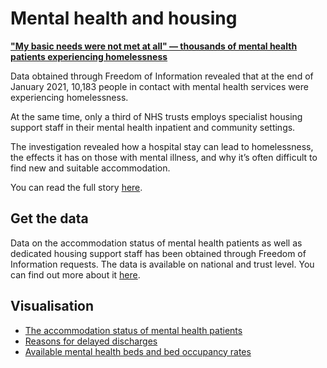 # Mental health and housing

**["My basic needs were not met at all" — thousands of mental health patients experiencing homelessness](https://vfillis.github.io/html/mental-health-and-housing.html)**

Data obtained through Freedom of Information revealed that at the end of January 2021, 10,183 people in contact with mental health services were experiencing homelessness. 

At the same time, only a third of NHS trusts employs specialist housing support staff in their mental health inpatient and community settings. 

The investigation revealed how a hospital stay can lead to homelessness, the effects it has on those with mental illness, and why it’s often difficult to find new and suitable accommodation.

You can read the full story [here](https://vfillis.github.io/html/mental-health-and-housing.html). 

## Get the data
Data on the accommodation status of mental health patients as well as dedicated housing support staff has been obtained through Freedom of Information requests. The data is available on national and trust level. You can find out more about it [here](https://github.com/vfillis/mental-health-housing/tree/main/FOIs). 

## Visualisation 

- [The accommodation status of mental health patients](https://public.flourish.studio/story/863476/)
- [Reasons for delayed discharges](https://public.flourish.studio/story/863469/)
- [Available mental health beds and bed occupancy rates](https://public.flourish.studio/story/837759/)
